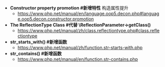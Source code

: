 - **Constructor property promotion    #新增特性**   构造属性提升
  - https://www.php.net/manual/en/language.oop5.decon.php#language.oop5.decon.constructor.promotion
- **The ReflectionType Class    #代替  \ReflectionParameter->getClass()**
  - https://www.php.net/manual/zh/class.reflectiontype.php#class.reflectiontype
- **str_starts_with()    #新增函数**
  - https://www.php.net/manual/zh/function.str-starts-with.php
- **str_contains()    #新增函数**
  - https://www.php.net/manual/en/function.str-contains.php

